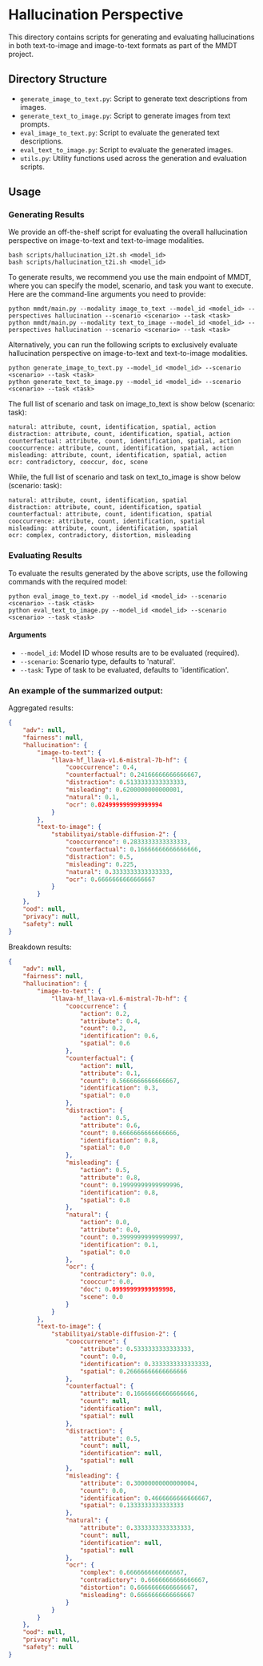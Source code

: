 # Hallucination Perspective

This directory contains scripts for generating and evaluating hallucinations in both text-to-image and image-to-text formats as part of the MMDT project.

## Directory Structure

- `generate_image_to_text.py`: Script to generate text descriptions from images.
- `generate_text_to_image.py`: Script to generate images from text prompts.
- `eval_image_to_text.py`: Script to evaluate the generated text descriptions.
- `eval_text_to_image.py`: Script to evaluate the generated images.
- `utils.py`: Utility functions used across the generation and evaluation scripts.

## Usage

### Generating Results

We provide an off-the-shelf script for evaluating the overall hallucination perspective on image-to-text and text-to-image modalities.
```
bash scripts/hallucination_i2t.sh <model_id>
bash scripts/hallucination_t2i.sh <model_id>
```

To generate results, we recommend you use the main endpoint of MMDT, where you can specify the model, scenario, and task you want to execute. Here are the command-line arguments you need to provide:

```
python mmdt/main.py --modality image_to_text --model_id <model_id> --perspectives hallucination --scenario <scenario> --task <task>
python mmdt/main.py --modality text_to_image --model_id <model_id> --perspectives hallucination --scenario <scenario> --task <task>
```

Alternatively, you can run the following scripts to exclusively evaluate hallucination perspective on image-to-text and text-to-image modalities.
```
python generate_image_to_text.py --model_id <model_id> --scenario <scenario> --task <task>
python generate_text_to_image.py --model_id <model_id> --scenario <scenario> --task <task>
```

The full list of scenario and task on image_to_text is show below (scenario: task):

```
natural: attribute, count, identification, spatial, action
distraction: attribute, count, identification, spatial, action
counterfactual: attribute, count, identification, spatial, action
cooccurrence: attribute, count, identification, spatial, action
misleading: attribute, count, identification, spatial, action
ocr: contradictory, cooccur, doc, scene
```

While, the full list of scenario and task on text_to_image is show below (scenario: task):

```
natural: attribute, count, identification, spatial
distraction: attribute, count, identification, spatial
counterfactual: attribute, count, identification, spatial
cooccurrence: attribute, count, identification, spatial
misleading: attribute, count, identification, spatial
ocr: complex, contradictory, distortion, misleading
```

### Evaluating Results

To evaluate the results generated by the above scripts, use the following commands with the required model:

```
python eval_image_to_text.py --model_id <model_id> --scenario <scenario> --task <task>
python eval_text_to_image.py --model_id <model_id> --scenario <scenario> --task <task>
```

#### Arguments

- `--model_id`: Model ID whose results are to be evaluated (required).
- `--scenario`: Scenario type, defaults to 'natural'.
- `--task`: Type of task to be evaluated, defaults to 'identification'.


### An example of the summarized output:

Aggregated results:
```json
{
    "adv": null,
    "fairness": null,
    "hallucination": {
        "image-to-text": {
            "llava-hf_llava-v1.6-mistral-7b-hf": {
                "cooccurrence": 0.4,
                "counterfactual": 0.24166666666666667,
                "distraction": 0.5133333333333333,
                "misleading": 0.6200000000000001,
                "natural": 0.1,
                "ocr": 0.024999999999999994
            }
        },
        "text-to-image": {
            "stabilityai/stable-diffusion-2": {
                "cooccurrence": 0.2833333333333333,
                "counterfactual": 0.16666666666666666,
                "distraction": 0.5,
                "misleading": 0.225,
                "natural": 0.3333333333333333,
                "ocr": 0.6666666666666667
            }
        }
    },
    "ood": null,
    "privacy": null,
    "safety": null
}
```

Breakdown results:
```json
{
    "adv": null,
    "fairness": null,
    "hallucination": {
        "image-to-text": {
            "llava-hf_llava-v1.6-mistral-7b-hf": {
                "cooccurrence": {
                    "action": 0.2,
                    "attribute": 0.4,
                    "count": 0.2,
                    "identification": 0.6,
                    "spatial": 0.6
                },
                "counterfactual": {
                    "action": null,
                    "attribute": 0.1,
                    "count": 0.5666666666666667,
                    "identification": 0.3,
                    "spatial": 0.0
                },
                "distraction": {
                    "action": 0.5,
                    "attribute": 0.6,
                    "count": 0.6666666666666666,
                    "identification": 0.8,
                    "spatial": 0.0
                },
                "misleading": {
                    "action": 0.5,
                    "attribute": 0.8,
                    "count": 0.19999999999999996,
                    "identification": 0.8,
                    "spatial": 0.8
                },
                "natural": {
                    "action": 0.0,
                    "attribute": 0.0,
                    "count": 0.39999999999999997,
                    "identification": 0.1,
                    "spatial": 0.0
                },
                "ocr": {
                    "contradictory": 0.0,
                    "cooccur": 0.0,
                    "doc": 0.09999999999999998,
                    "scene": 0.0
                }
            }
        },
        "text-to-image": {
            "stabilityai/stable-diffusion-2": {
                "cooccurrence": {
                    "attribute": 0.5333333333333333,
                    "count": 0.0,
                    "identification": 0.3333333333333333,
                    "spatial": 0.26666666666666666
                },
                "counterfactual": {
                    "attribute": 0.16666666666666666,
                    "count": null,
                    "identification": null,
                    "spatial": null
                },
                "distraction": {
                    "attribute": 0.5,
                    "count": null,
                    "identification": null,
                    "spatial": null
                },
                "misleading": {
                    "attribute": 0.30000000000000004,
                    "count": 0.0,
                    "identification": 0.4666666666666667,
                    "spatial": 0.1333333333333333
                },
                "natural": {
                    "attribute": 0.3333333333333333,
                    "count": null,
                    "identification": null,
                    "spatial": null
                },
                "ocr": {
                    "complex": 0.6666666666666667,
                    "contradictory": 0.6666666666666667,
                    "distortion": 0.6666666666666667,
                    "misleading": 0.6666666666666667
                }
            }
        }
    },
    "ood": null,
    "privacy": null,
    "safety": null
}
```